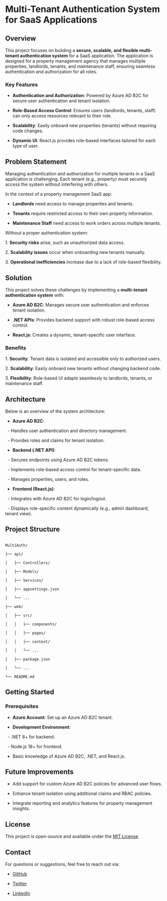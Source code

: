 # Multi-Tenant Authentication System for SaaS Applications

## Overview

This project focuses on building a **secure, scalable, and flexible multi-tenant authentication system** for a SaaS application. The application is designed for a property management agency that manages multiple properties, landlords, tenants, and maintenance staff, ensuring seamless authentication and authorization for all roles.

### Key Features

- **Authentication and Authorization**: Powered by Azure AD B2C for secure user authentication and tenant isolation.

- **Role-Based Access Control**: Ensures users (landlords, tenants, staff) can only access resources relevant to their role.

- **Scalability**: Easily onboard new properties (tenants) without requiring code changes.

- **Dynamic UI**: React.js provides role-based interfaces tailored for each type of user.

## Problem Statement

Managing authentication and authorization for multiple tenants in a SaaS application is challenging. Each tenant (e.g., property) must securely access the system without interfering with others.

In the context of a property management SaaS app:

- **Landlords** need access to manage properties and tenants.

- **Tenants** require restricted access to their own property information.

- **Maintenance Staff** need access to work orders across multiple tenants.

Without a proper authentication system:

1\. **Security risks** arise, such as unauthorized data access.

2\. **Scalability issues** occur when onboarding new tenants manually.

3\. **Operational inefficiencies** increase due to a lack of role-based flexibility.

## Solution

This project solves these challenges by implementing a **multi-tenant authentication system** with:

- **Azure AD B2C**: Manages secure user authentication and enforces tenant isolation.

- **.NET APIs**: Provides backend support with robust role-based access control.

- **React.js**: Creates a dynamic, tenant-specific user interface.

### Benefits

1\. **Security**: Tenant data is isolated and accessible only to authorized users.

2\. **Scalability**: Easily onboard new tenants without changing backend code.

3\. **Flexibility**: Role-based UI adapts seamlessly to landlords, tenants, or maintenance staff.

## Architecture

Below is an overview of the system architecture:

- **Azure AD B2C**:

  - Handles user authentication and directory management.

  - Provides roles and claims for tenant isolation.

- **Backend (.NET API)**:

  - Secures endpoints using Azure AD B2C tokens.

  - Implements role-based access control for tenant-specific data.

  - Manages properties, users, and roles.

- **Frontend (React.js)**:

  - Integrates with Azure AD B2C for login/logout.

  - Displays role-specific content dynamically (e.g., admin dashboard, tenant view).

## Project Structure

```

MultiAuth/

├── api/

│   ├── Controllers/

│   ├── Models/

│   ├── Services/

│   ├── appsettings.json

│   └── ...

├── web/

│   ├── src/

│   │   ├── components/

│   │   ├── pages/

│   │   ├── context/

│   │   └── ...

│   ├── package.json

│   └── ...

└── README.md

```

## Getting Started

### Prerequisites

- **Azure Account**: Set up an Azure AD B2C tenant.

- **Development Environment**:

    - .NET 8+ for backend.

    - Node.js 18+ for frontend.

- Basic knowledge of Azure AD B2C, .NET, and React.js.

## Future Improvements

- Add support for custom Azure AD B2C policies for advanced user flows.

- Enhance tenant isolation using additional claims and RBAC policies.

- Integrate reporting and analytics features for property management insights.

## License

This project is open-source and available under the [MIT License](LICENSE).

## Contact

For questions or suggestions, feel free to reach out via:

- [GitHub](https://github.com/Freeman-md)

- [Twitter](https://twitter.com/FreemanCodz)

- [LinkedIn](https://www.linkedin.com/in/freeman-madudili-9864101a2/)
